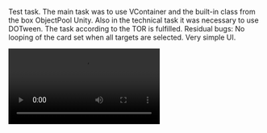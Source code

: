 Test task.
The main task was to use VContainer and the built-in class from the box ObjectPool Unity. Also in the technical task it was necessary to use DOTween.
The task according to the TOR is fulfilled.
Residual bugs: No looping of the card set when all targets are selected. 
Very simple UI. 

![](https://github.com/slusarenkoas/Quiz_Picker/blob/main/Movie_004.mp4)
